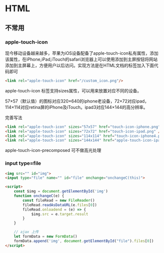 # HTML

## 不常用

### apple-touch-icon
现今移动设备越来越多，苹果为iOS设备配备了apple-touch-icon私有属性，添加该属性，在iPhone,iPad,iTouch的safari浏览器上可以使用添加到主屏按钮将网站添加到主屏幕上，方便用户以后访问。实现方法是在HTML文档的<head>标签加入下面代码即可

```html
<link rel="apple-touch-icon" href="/custom_icon.png"/> 
```
apple-touch-icon 标签支持sizes属性，可以用来放置对应不同的设备。

57×57（默认值）的图标对应320×640的iphone老设备，72×72对应ipad，114×114对应retina屏的iPhone及iTouch。ipad3对应144×144的高分辨率。

完善写法
```html
<link rel="apple-touch-icon" sizes="57x57" href="touch-icon-iphone.png" />
<link rel="apple-touch-icon" sizes="72x72" href="touch-icon-ipad.png" />
<link rel="apple-touch-icon" sizes="114x114" href="touch-icon-iphone4.png" />  
<link rel="apple-touch-icon" sizes="144x144" href="apple-touch-icon-ipad3-144.png" /
```

apple-touch-icon-precomposed 可不做高光处理

### input type=file

```html
<img src="" id="img">
<input type="file" name="" id="file" onchange="onchangeC(this)">

<script>
	const $img = document.getElementById('img')
	function onchangeC(e) {
		const fileRead = new FileReader()
		fileRead.readAsDataURL(e.files[0])
		fileRead.onloadend = (e) => {
			$img.src = e.target.result
		}
	}

    // ajax 上传
    let formData = new FormData()
    formData.append('img', document.getElementById("file").files[0])
</script>
```